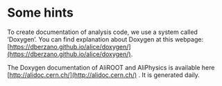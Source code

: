 # Some hints

To create documentation of analysis code, we use a system called ’Doxygen’. You can find explanation about Doxygen at this webpage: [https://dberzano.github.io/alice/doxygen/](https://dberzano.github.io/alice/doxygen/).

The Doxygen documentation of AliROOT and AliPhysics is available here [http://alidoc.cern.ch/](http://alidoc.cern.ch/) . It is generated daily.